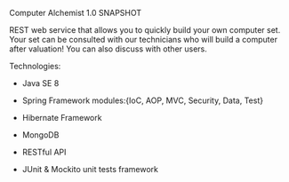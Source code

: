 Computer Alchemist 1.0 SNAPSHOT

REST web service that allows you to quickly build your own computer set.
Your set can be consulted with our technicians who will build a computer after valuation!
You can also discuss with other users.

Technologies:
- Java SE 8
- Spring Framework modules:{IoC, AOP, MVC, Security, Data, Test}
- Hibernate Framework
- MongoDB
- RESTful API

- JUnit & Mockito unit tests framework


